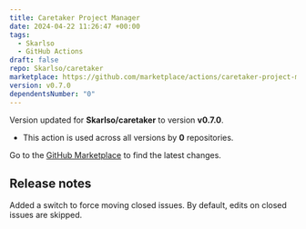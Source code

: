 ```yaml
---
title: Caretaker Project Manager
date: 2024-04-22 11:26:47 +00:00
tags:
  - Skarlso
  - GitHub Actions
draft: false
repo: Skarlso/caretaker
marketplace: https://github.com/marketplace/actions/caretaker-project-manager
version: v0.7.0
dependentsNumber: "0"
---
```



Version updated for **Skarlso/caretaker** to version **v0.7.0**.
- This action is used across all versions by **0** repositories.

Go to the [GitHub Marketplace](https://github.com/marketplace/actions/caretaker-project-manager) to find the latest changes.

## Release notes

Added a switch to force moving closed issues. By default, edits on closed issues are skipped.
